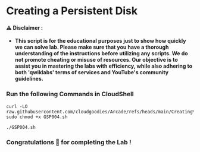 #  Creating a Persistent Disk


#### ⚠️ Disclaimer :
- **This script is for the educational purposes just to show how quickly we can solve lab. Please make sure that you have a thorough understanding of the instructions before utilizing any scripts. We do not promote cheating or  misuse of resources. Our objective is to assist you in mastering the labs with efficiency, while also adhering to both 'qwiklabs' terms of services and YouTube's community guidelines.**

### Run the following Commands in CloudShell 

```
curl -LO raw.githubusercontent.com/cloudgoodies/Arcade/refs/heads/main/Creating%20a%20Persistent%20Disk/GSP004.sh
sudo chmod +x GSP004.sh

./GSP004.sh
```

### Congratulations 🎉 for completing the Lab !
